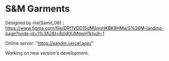 # S&M Garments

Designed by me(Samit_08) : https://www.figma.com/file/DPf1VDD15dM0nnHKBK9HMa/S%26M-landing-page?node-id=1%3A2&t=8zld0UMgwH1kIvJh-1

Online server: "https://sandm.vercel.app/"

Working on new version's development.
